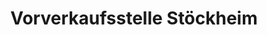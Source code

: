 ---
title: "Vorverkaufsstelle Stöckheim"
url: /braunschweig/vorverkaufsstelle-stoeckheim/
shop: Tickets
---
